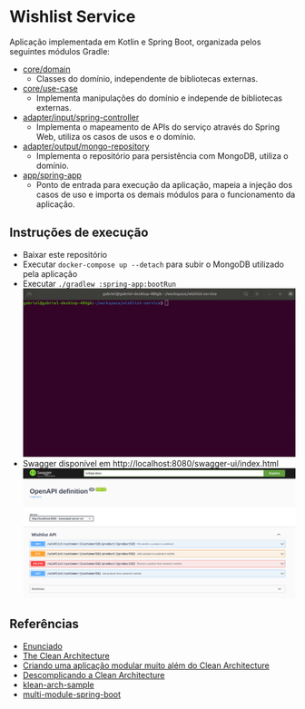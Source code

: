 # Wishlist Service

Aplicação implementada em Kotlin e Spring Boot, organizada pelos seguintes módulos Gradle:

- [core/domain](core/domain)
  - Classes do domínio, independente de bibliotecas externas.
- [core/use-case](core/use-case)
  - Implementa manipulações do domínio e independe de bibliotecas externas.
- [adapter/input/spring-controller](adapter/input/spring-controller)
  - Implementa o mapeamento de APIs do serviço através do Spring Web, utiliza os casos de usos e o domínio.
- [adapter/output/mongo-repository](adapter/output/mongo-repository)
  - Implementa o repositório para persistência com MongoDB, utiliza o domínio.
- [app/spring-app](app/spring-app) 
  - Ponto de entrada para execução da aplicação, mapeia a injeção dos casos de uso e importa os demais módulos para o
  funcionamento da aplicação.


## Instruções de execução

- Baixar este repositório
- Executar `docker-compose up --detach` para subir o MongoDB utilizado pela aplicação
- Executar `./gradlew :spring-app:bootRun`
![run](/imgs/run.gif)
- Swagger disponível em http://localhost:8080/swagger-ui/index.html  
![screenshot](/imgs/swagger.png)


## Referências
- [Enunciado](imgs/enunciado.pdf)
- [The Clean Architecture](https://blog.cleancoder.com/uncle-bob/2012/08/13/the-clean-architecture.html)
- [Criando uma aplicação modular muito além do Clean Architecture](https://medium.com/luizalabs/criando-uma-aplica%C3%A7%C3%A3o-modular-muito-al%C3%A9m-do-clean-architecture-5dde3687c5d6)
- [Descomplicando a Clean Architecture](https://medium.com/luizalabs/descomplicando-a-clean-architecture-cf4dfc4a1ac6)
- [klean-arch-sample](https://github.com/gbzarelli/klean-arch-sample/tree/master)
- [multi-module-spring-boot](https://github.com/emmapatterson/multi-module-spring-boot/tree/master)
